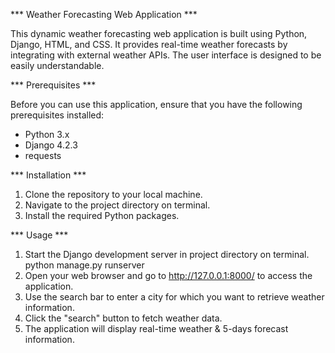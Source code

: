 *** Weather Forecasting Web Application ***

This dynamic weather forecasting web application is built using Python, Django, HTML, and CSS. It provides real-time weather forecasts by integrating with external weather APIs. The user interface is designed to be easily understandable.

*** Prerequisites ***

Before you can use this application, ensure that you have the following prerequisites installed:
- Python 3.x
- Django 4.2.3
- requests

*** Installation ***

1. Clone the repository to your local machine.
2. Navigate to the project directory on terminal.
3. Install the required Python packages.

*** Usage ***

1. Start the Django development server in project directory on terminal.
         python manage.py runserver
2. Open your web browser and go to http://127.0.0.1:8000/ to access the application.
3. Use the search bar to enter a city for which you want to retrieve weather information.
4. Click the "search" button to fetch weather data.
5. The application will display real-time weather & 5-days forecast information.

